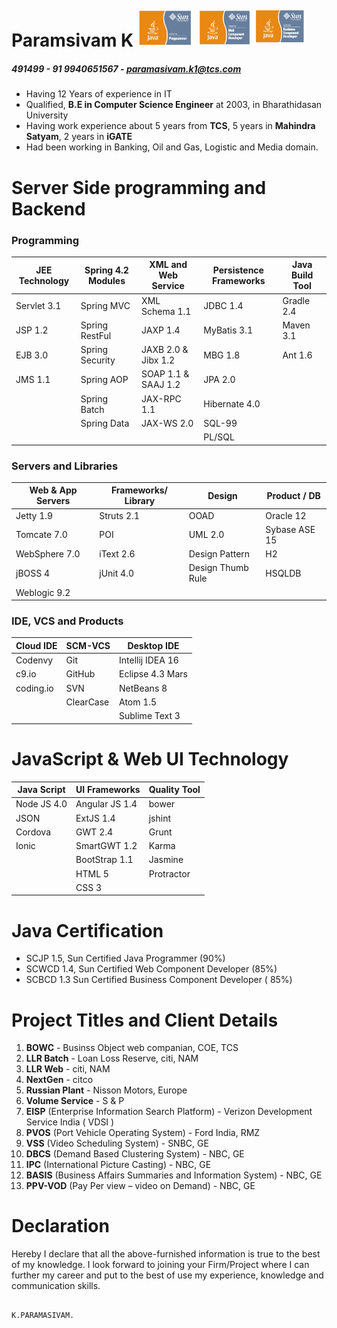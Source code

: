 Paramsivam K                                            <img src="https://github.com/paramothers/docs/blob/master/SCJP.png" width="88" alt="For Java 1.5"> <img src="https://github.com/paramothers/docs/blob/master/SCWCD.png" width="88" alt="For Servlet 2.5, JSP 1.2 and JSTL 1.1"><img src="https://github.com/paramothers/docs/blob/master/SCBCD.png" width="88" alt="For EJB 2.1">
=========================================================================================================================================================================================================================================================================================================================================================================================

##### 491499 - 91 9940651567 - paramasivam.k1@tcs.com #####

* Having 12 Years of experience in IT
* Qualified, **B.E in Computer Science Engineer** at 2003, in Bharathidasan University
* Having work experience about 5 years from **TCS**, 5 years in **Mahindra Satyam**, 2 years in **iGATE**
* Had been working in Banking, Oil and Gas, Logistic and Media domain.

Server Side programming and Backend
===================================

### Programming ###

| JEE Technology | Spring 4.2 Modules | XML and Web Service | Persistence Frameworks | Java Build Tool |
|----------------|--------------------|---------------------|------------------------|-----------------|
| Servlet 3.1    | Spring MVC         | XML Schema 1.1      | JDBC 1.4               | Gradle 2.4      |
| JSP 1.2        | Spring RestFul     | JAXP 1.4            | MyBatis 3.1            | Maven 3.1       |
| EJB 3.0        | Spring Security    | JAXB 2.0 & Jibx 1.2 | MBG 1.8                | Ant 1.6         |
| JMS 1.1        | Spring AOP         | SOAP 1.1 & SAAJ 1.2 | JPA 2.0                |                 |
|                | Spring Batch       | JAX-RPC 1.1         | Hibernate 4.0          |                 |
|                | Spring Data        | JAX-WS 2.0          | SQL-99                 |                 |
|                |                    |                     | PL/SQL                 |                 |

### Servers and Libraries ###

| Web & App Servers | Frameworks/ Library | Design            | Product / DB  |
|-------------------|---------------------|-------------------|---------------|
| Jetty 1.9         | Struts 2.1          | OOAD              | Oracle 12     |
| Tomcate 7.0       | POI                 | UML 2.0           | Sybase ASE 15 |
| WebSphere 7.0     | iText 2.6           | Design Pattern    | H2            |
| jBOSS 4           | jUnit 4.0           | Design Thumb Rule | HSQLDB        |
| Weblogic 9.2      |                     |                   |               |


### IDE, VCS and Products ###

| Cloud IDE | SCM-VCS   | Desktop IDE      |
|-----------|-----------|------------------|
| Codenvy   | Git       | Intellij IDEA 16 |
| c9.io     | GitHub    | Eclipse 4.3 Mars |
| coding.io | SVN       | NetBeans 8       |
|           | ClearCase | Atom 1.5         |
|           |           | Sublime Text 3   |


JavaScript & Web UI Technology
==============================

| Java Script | UI Frameworks  | Quality Tool |
|-------------|----------------|--------------|
| Node JS 4.0 | Angular JS 1.4 | bower        |
| JSON        | ExtJS 1.4      | jshint       |
| Cordova     | GWT 2.4        | Grunt        |
| Ionic       | SmartGWT 1.2   | Karma        |
|             | BootStrap 1.1  | Jasmine      |
|             | HTML 5         | Protractor   |
|             | CSS 3          |              |

Java Certification
==================

* SCJP 1.5, Sun Certified Java Programmer (90%)
* SCWCD 1.4, Sun Certified Web Component Developer (85%)
* SCBCD 1.3 Sun Certified Business Component Developer ( 85%)

Project Titles and Client Details
=================================

 1. **BOWC** - Businss Object web companian, COE, TCS
 2. **LLR Batch** - Loan Loss Reserve, citi, NAM
 3. **LLR Web** - citi, NAM
 4. **NextGen** - citco
 5. **Russian Plant** - Nisson Motors, Europe
 6. **Volume Service** - S & P
 7. **EISP** (Enterprise Information Search Platform)  - Verizon Development Service India ( VDSI )
 8. **PVOS** (Port Vehicle Operating System)  - Ford India, RMZ
 9. **VSS** (Video Scheduling System)  - SNBC, GE
10. **DBCS** (Demand Based Clustering System)  - NBC, GE
11. **IPC** (International Picture Casting) - NBC, GE
12. **BASIS** (Business Affairs Summaries and Information System) - NBC, GE
13. **PPV-VOD** (Pay Per view – video on Demand)  - NBC, GE
    
Declaration
===========

Hereby I declare that all the above-furnished information is true to the best of my knowledge.
I look forward to joining your Firm/Project where I can further my career and put to the best of use my experience, knowledge and communication skills.
   
                                                                                       K.PARAMASIVAM.



    

    
    

    
    

    
    

   
   

   
   

                                                   
                                                   

   
   
